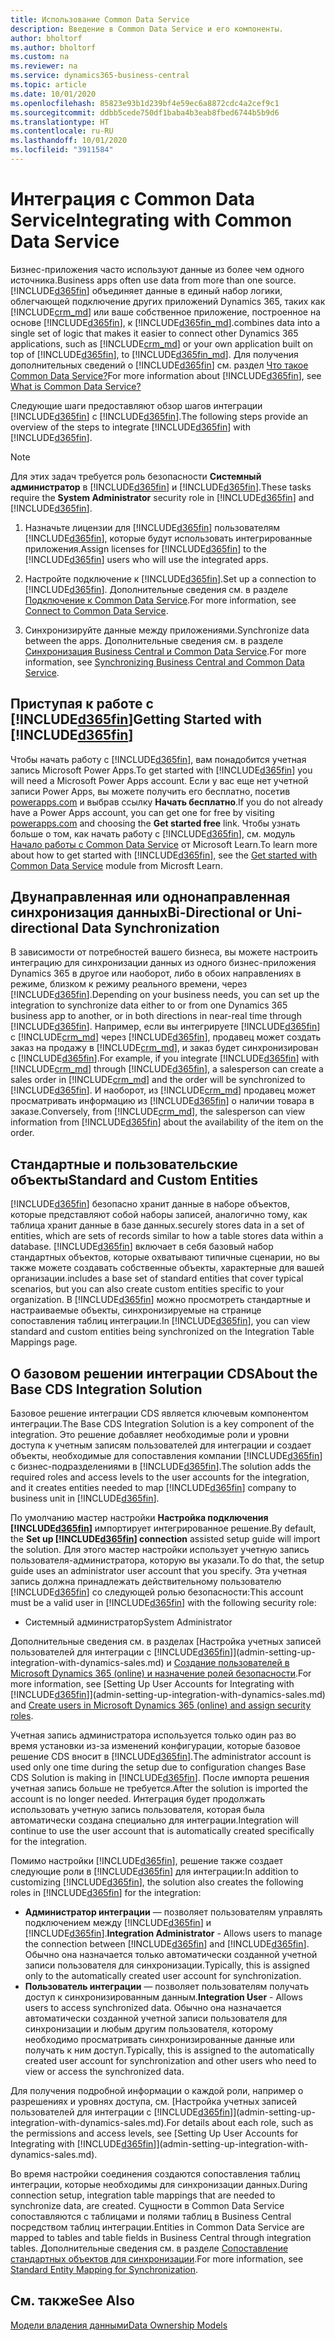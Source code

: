 ```yaml
---
title: Использование Common Data Service
description: Введение в Common Data Service и его компоненты.
author: bholtorf
ms.author: bholtorf
ms.custom: na
ms.reviewer: na
ms.service: dynamics365-business-central
ms.topic: article
ms.date: 10/01/2020
ms.openlocfilehash: 85823e93b1d239bf4e59ec6a8872cdc4a2cef9c1
ms.sourcegitcommit: ddbb5cede750df1baba4b3eab8fbed6744b5b9d6
ms.translationtype: HT
ms.contentlocale: ru-RU
ms.lasthandoff: 10/01/2020
ms.locfileid: "3911584"
---
```

# <a name="integrating-with-common-data-service"></a><span data-ttu-id="186de-103">Интеграция с Common Data Service</span><span class="sxs-lookup"><span data-stu-id="186de-103">Integrating with Common Data Service</span></span>

<span data-ttu-id="186de-104">Бизнес-приложения часто используют данные из более чем одного источника.</span><span class="sxs-lookup"><span data-stu-id="186de-104">Business apps often use data from more than one source.</span></span> [!INCLUDE[d365fin](includes/cds_long_md.md)] <span data-ttu-id="186de-105">объединяет данные в единый набор логики, облегчающей подключение других приложений Dynamics 365, таких как [!INCLUDE[crm_md](includes/crm_md.md)] или ваше собственное приложение, построенное на основе [!INCLUDE[d365fin](includes/cds_long_md.md)], к [!INCLUDE[d365fin_md](includes/d365fin_md.md)].</span><span class="sxs-lookup"><span data-stu-id="186de-105">combines data into a single set of logic that makes it easier to connect other Dynamics 365 applications, such as [!INCLUDE[crm_md](includes/crm_md.md)] or your own application built on top of [!INCLUDE[d365fin](includes/cds_long_md.md)], to [!INCLUDE[d365fin_md](includes/d365fin_md.md)].</span></span> <span data-ttu-id="186de-106">Для получения дополнительных сведений о [!INCLUDE[d365fin](includes/cds_long_md.md)] см. раздел [Что такое Common Data Service?](https://docs.microsoft.com/powerapps/maker/common-data-service/data-platform-intro)</span><span class="sxs-lookup"><span data-stu-id="186de-106">For more information about [!INCLUDE[d365fin](includes/cds_long_md.md)], see [What is Common Data Service?](https://docs.microsoft.com/powerapps/maker/common-data-service/data-platform-intro)</span></span>

<span data-ttu-id="186de-107">Следующие шаги предоставляют обзор шагов интеграции [!INCLUDE[d365fin](includes/cds_long_md.md)] с [!INCLUDE[d365fin](includes/d365fin_md.md)].</span><span class="sxs-lookup"><span data-stu-id="186de-107">The following steps provide an overview of the steps to integrate [!INCLUDE[d365fin](includes/cds_long_md.md)] with [!INCLUDE[d365fin](includes/d365fin_md.md)].</span></span>

> [!Note]  
> <span data-ttu-id="186de-108">Для этих задач требуется роль безопасности **Системный администратор** в [!INCLUDE[d365fin](includes/cds_long_md.md)] и [!INCLUDE[d365fin](includes/d365fin_md.md)].</span><span class="sxs-lookup"><span data-stu-id="186de-108">These tasks require the **System Administrator** security role in [!INCLUDE[d365fin](includes/cds_long_md.md)] and [!INCLUDE[d365fin](includes/d365fin_md.md)].</span></span>  

1. <span data-ttu-id="186de-109">Назначьте лицензии для [!INCLUDE[d365fin](includes/cds_long_md.md)] пользователям [!INCLUDE[d365fin](includes/d365fin_md.md)], которые будут использовать интегрированные приложения.</span><span class="sxs-lookup"><span data-stu-id="186de-109">Assign licenses for [!INCLUDE[d365fin](includes/cds_long_md.md)] to the [!INCLUDE[d365fin](includes/d365fin_md.md)] users who will use the integrated apps.</span></span>

2. <span data-ttu-id="186de-110">Настройте подключение к [!INCLUDE[d365fin](includes/cds_long_md.md)].</span><span class="sxs-lookup"><span data-stu-id="186de-110">Set up a connection to [!INCLUDE[d365fin](includes/cds_long_md.md)].</span></span> <span data-ttu-id="186de-111">Дополнительные сведения см. в разделе [Подключение к Common Data Service](admin-how-to-set-up-a-dynamics-crm-connection.md).</span><span class="sxs-lookup"><span data-stu-id="186de-111">For more information, see [Connect to Common Data Service](admin-how-to-set-up-a-dynamics-crm-connection.md).</span></span>  

3. <span data-ttu-id="186de-112">Синхронизируйте данные между приложениями.</span><span class="sxs-lookup"><span data-stu-id="186de-112">Synchronize data between the apps.</span></span> <span data-ttu-id="186de-113">Дополнительные сведения см. в разделе [Синхронизация Business Central и Common Data Service](admin-synchronizing-business-central-and-sales.md).</span><span class="sxs-lookup"><span data-stu-id="186de-113">For more information, see [Synchronizing Business Central and Common Data Service](admin-synchronizing-business-central-and-sales.md).</span></span> 

## <a name="getting-started-with-d365fin"></a><span data-ttu-id="186de-114">Приступая к работе с [!INCLUDE[d365fin](includes/cds_long_md.md)]</span><span class="sxs-lookup"><span data-stu-id="186de-114">Getting Started with [!INCLUDE[d365fin](includes/cds_long_md.md)]</span></span>
<span data-ttu-id="186de-115">Чтобы начать работу с [!INCLUDE[d365fin](includes/cds_long_md.md)], вам понадобится учетная запись Microsoft Power Apps.</span><span class="sxs-lookup"><span data-stu-id="186de-115">To get started with [!INCLUDE[d365fin](includes/cds_long_md.md)] you will need a Microsoft Power Apps account.</span></span> <span data-ttu-id="186de-116">Если у вас еще нет учетной записи Power Apps, вы можете получить его бесплатно, посетив [powerapps.com](https://web.powerapps.com/?utm_source=padocs&utm_medium=linkinadoc&utm_campaign=referralsfromdoc) и выбрав ссылку **Начать бесплатно**.</span><span class="sxs-lookup"><span data-stu-id="186de-116">If you do not already have a Power Apps account, you can get one for free by visiting [powerapps.com](https://web.powerapps.com/?utm_source=padocs&utm_medium=linkinadoc&utm_campaign=referralsfromdoc) and choosing the **Get started free** link.</span></span> <span data-ttu-id="186de-117">Чтобы узнать больше о том, как начать работу с [!INCLUDE[d365fin](includes/cds_long_md.md)], см. модуль [Начало работы с Common Data Service](https://docs.microsoft.com/learn/modules/get-started-with-powerapps-common-data-service/) от Microsoft Learn.</span><span class="sxs-lookup"><span data-stu-id="186de-117">To learn more about how to get started with [!INCLUDE[d365fin](includes/cds_long_md.md)], see the [Get started with Common Data Service](https://docs.microsoft.com/learn/modules/get-started-with-powerapps-common-data-service/) module from Microsft Learn.</span></span>

## <a name="bi-directional-or-uni-directional-data-synchronization"></a><span data-ttu-id="186de-118">Двунаправленная или однонаправленная синхронизация данных</span><span class="sxs-lookup"><span data-stu-id="186de-118">Bi-Directional or Uni-directional Data Synchronization</span></span>
<span data-ttu-id="186de-119">В зависимости от потребностей вашего бизнеса, вы можете настроить интеграцию для синхронизации данных из одного бизнес-приложения Dynamics 365 в другое или наоборот, либо в обоих направлениях в режиме, близком к режиму реального времени, через [!INCLUDE[d365fin](includes/cds_long_md.md)].</span><span class="sxs-lookup"><span data-stu-id="186de-119">Depending on your business needs, you can set up the integration to synchronize data either to or from one Dynamics 365 business app to another, or in both directions in near-real time through [!INCLUDE[d365fin](includes/cds_long_md.md)].</span></span> <span data-ttu-id="186de-120">Например, если вы интегрируете [!INCLUDE[d365fin](includes/d365fin_md.md)] с [!INCLUDE[crm_md](includes/crm_md.md)] через [!INCLUDE[d365fin](includes/cds_long_md.md)], продавец может создать заказ на продажу в [!INCLUDE[crm_md](includes/crm_md.md)], и заказ будет синхронизирован с [!INCLUDE[d365fin](includes/d365fin_md.md)].</span><span class="sxs-lookup"><span data-stu-id="186de-120">For example, if you integrate [!INCLUDE[d365fin](includes/d365fin_md.md)] with [!INCLUDE[crm_md](includes/crm_md.md)] through [!INCLUDE[d365fin](includes/cds_long_md.md)], a salesperson can create a sales order in [!INCLUDE[crm_md](includes/crm_md.md)] and the order will be synchronized to [!INCLUDE[d365fin](includes/d365fin_md.md)].</span></span> <span data-ttu-id="186de-121">И наоборот, из [!INCLUDE[crm_md](includes/crm_md.md)] продавец может просматривать информацию из [!INCLUDE[d365fin](includes/d365fin_md.md)] о наличии товара в заказе.</span><span class="sxs-lookup"><span data-stu-id="186de-121">Conversely, from [!INCLUDE[crm_md](includes/crm_md.md)], the salesperson can view information from [!INCLUDE[d365fin](includes/d365fin_md.md)] about the availability of the item on the order.</span></span> 

## <a name="standard-and-custom-entities"></a><span data-ttu-id="186de-122">Стандартные и пользовательские объекты</span><span class="sxs-lookup"><span data-stu-id="186de-122">Standard and Custom Entities</span></span>
[!INCLUDE[d365fin](includes/cds_long_md.md)] <span data-ttu-id="186de-123">безопасно хранит данные в наборе объектов, которые представляют собой наборы записей, аналогично тому, как таблица хранит данные в базе данных.</span><span class="sxs-lookup"><span data-stu-id="186de-123">securely stores data in a set of entities, which are sets of records similar to how a table stores data within a database.</span></span> [!INCLUDE[d365fin](includes/cds_long_md.md)] <span data-ttu-id="186de-124">включает в себя базовый набор стандартных объектов, которые охватывают типичные сценарии, но вы также можете создавать собственные объекты, характерные для вашей организации.</span><span class="sxs-lookup"><span data-stu-id="186de-124">includes a base set of standard entities that cover typical scenarios, but you can also create custom entities specific to your organization.</span></span> <span data-ttu-id="186de-125">В [!INCLUDE[d365fin](includes/d365fin_md.md)] можно просмотреть стандартные и настраиваемые объекты, синхронизируемые на странице сопоставления таблиц интеграции.</span><span class="sxs-lookup"><span data-stu-id="186de-125">In [!INCLUDE[d365fin](includes/d365fin_md.md)], you can view standard and custom entities being synchronized on the Integration Table Mappings page.</span></span>

## <a name="about-the-base-cds-integration-solution"></a><span data-ttu-id="186de-126">О базовом решении интеграции CDS</span><span class="sxs-lookup"><span data-stu-id="186de-126">About the Base CDS Integration Solution</span></span>

<span data-ttu-id="186de-127">Базовое решение интеграции CDS является ключевым компонентом интеграции.</span><span class="sxs-lookup"><span data-stu-id="186de-127">The Base CDS Integration Solution is a key component of the integration.</span></span> <span data-ttu-id="186de-128">Это решение добавляет необходимые роли и уровни доступа к учетным записям пользователей для интеграции и создает объекты, необходимые для сопоставления компании [!INCLUDE[d365fin](includes/d365fin_md.md)] с бизнес-подразделениями в [!INCLUDE[d365fin](includes/cds_long_md.md)].</span><span class="sxs-lookup"><span data-stu-id="186de-128">The solution adds the required roles and access levels to the user accounts for the integration, and it creates entities needed to map [!INCLUDE[d365fin](includes/d365fin_md.md)] company to business unit in [!INCLUDE[d365fin](includes/cds_long_md.md)].</span></span> 

<span data-ttu-id="186de-129">По умолчанию мастер настройки **Настройка подключения [!INCLUDE[d365fin](includes/cds_long_md.md)]** импортирует интегрированное решение.</span><span class="sxs-lookup"><span data-stu-id="186de-129">By default, the **Set up [!INCLUDE[d365fin](includes/cds_long_md.md)] connection** assisted setup guide will import the solution.</span></span> <span data-ttu-id="186de-130">Для этого мастер настройки использует учетную запись пользователя-администратора, которую вы указали.</span><span class="sxs-lookup"><span data-stu-id="186de-130">To do that, the setup guide uses an administrator user account that you specify.</span></span> <span data-ttu-id="186de-131">Эта учетная запись должна принадлежать действительному пользователю [!INCLUDE[d365fin](includes/cds_long_md.md)] со следующей ролью безопасности:</span><span class="sxs-lookup"><span data-stu-id="186de-131">This account must be a valid user in [!INCLUDE[d365fin](includes/cds_long_md.md)] with the following security role:</span></span>

* <span data-ttu-id="186de-132">Системный администратор</span><span class="sxs-lookup"><span data-stu-id="186de-132">System Administrator</span></span>  

<span data-ttu-id="186de-133">Дополнительные сведения см. в разделах [Настройка учетных записей пользователей для интеграции с [!INCLUDE[d365fin](includes/cds_long_md.md)]](admin-setting-up-integration-with-dynamics-sales.md) и [Создание пользователей в Microsoft Dynamics 365 (online) и назначение ролей безопасности](/dynamics365/customer-engagement/admin/create-users-assign-online-security-roles).</span><span class="sxs-lookup"><span data-stu-id="186de-133">For more information, see [Setting Up User Accounts for Integrating with [!INCLUDE[d365fin](includes/cds_long_md.md)]](admin-setting-up-integration-with-dynamics-sales.md) and [Create users in Microsoft Dynamics 365 (online) and assign security roles](/dynamics365/customer-engagement/admin/create-users-assign-online-security-roles).</span></span> 

<span data-ttu-id="186de-134">Учетная запись администратора используется только один раз во время установки из-за изменений конфигурации, которые базовое решение CDS вносит в [!INCLUDE[d365fin](includes/cds_long_md.md)].</span><span class="sxs-lookup"><span data-stu-id="186de-134">The administrator account is used only one time during the setup due to configuration changes Base CDS Solution is making in [!INCLUDE[d365fin](includes/cds_long_md.md)].</span></span> <span data-ttu-id="186de-135">После импорта решения учетная запись больше не требуется.</span><span class="sxs-lookup"><span data-stu-id="186de-135">After the solution is imported the account is no longer needed.</span></span> <span data-ttu-id="186de-136">Интеграция будет продолжать использовать учетную запись пользователя, которая была автоматически создана специально для интеграции.</span><span class="sxs-lookup"><span data-stu-id="186de-136">Integration will continue to use the user account that is automatically created specifically for the integration.</span></span>

<span data-ttu-id="186de-137">Помимо настройки [!INCLUDE[d365fin](includes/cds_long_md.md)], решение также создает следующие роли в [!INCLUDE[d365fin](includes/cds_long_md.md)] для интеграции:</span><span class="sxs-lookup"><span data-stu-id="186de-137">In addition to customizing [!INCLUDE[d365fin](includes/cds_long_md.md)], the solution also creates the following roles in [!INCLUDE[d365fin](includes/cds_long_md.md)] for the integration:</span></span>

* <span data-ttu-id="186de-138">**Администратор интеграции** — позволяет пользователям управлять подключением между [!INCLUDE[d365fin](includes/d365fin_md.md)] и [!INCLUDE[d365fin](includes/cds_long_md.md)].</span><span class="sxs-lookup"><span data-stu-id="186de-138">**Integration Administrator** - Allows users to manage the connection between [!INCLUDE[d365fin](includes/d365fin_md.md)] and [!INCLUDE[d365fin](includes/cds_long_md.md)].</span></span> <span data-ttu-id="186de-139">Обычно она назначается только автоматически созданной учетной записи пользователя для синхронизации.</span><span class="sxs-lookup"><span data-stu-id="186de-139">Typically, this is assigned only to the automatically created user account for synchronization.</span></span>  
* <span data-ttu-id="186de-140">**Пользователь интеграции** — позволяет пользователям получать доступ к синхронизированным данным.</span><span class="sxs-lookup"><span data-stu-id="186de-140">**Integration User** - Allows users to access synchronized data.</span></span> <span data-ttu-id="186de-141">Обычно она назначается автоматически созданной учетной записи пользователя для синхронизации и любым другим пользователя, которому необходимо просматривать синхронизированные данные или получать к ним доступ.</span><span class="sxs-lookup"><span data-stu-id="186de-141">Typically, this is assigned to the automatically created user account for synchronization and other users who need to view or access the synchronized data.</span></span>

<span data-ttu-id="186de-142">Для получения подробной информации о каждой роли, например о разрешениях и уровнях доступа, см. [Настройка учетных записей пользователей для интеграции с [!INCLUDE[d365fin](includes/cds_long_md.md)]](admin-setting-up-integration-with-dynamics-sales.md).</span><span class="sxs-lookup"><span data-stu-id="186de-142">For details about each role, such as the permissions and access levels, see [Setting Up User Accounts for Integrating with [!INCLUDE[d365fin](includes/cds_long_md.md)]](admin-setting-up-integration-with-dynamics-sales.md).</span></span>

<span data-ttu-id="186de-143">Во время настройки соединения создаются сопоставления таблиц интеграции, которые необходимы для синхронизации данных.</span><span class="sxs-lookup"><span data-stu-id="186de-143">During connection setup, integration table mappings that are needed to synchronize data, are created.</span></span> <span data-ttu-id="186de-144">Сущности в Common Data Service сопоставляются с таблицами и полями таблиц в Business Central посредством таблиц интеграции.</span><span class="sxs-lookup"><span data-stu-id="186de-144">Entities in Common Data Service are mapped to tables and table fields in Business Central through integration tables.</span></span> <span data-ttu-id="186de-145">Дополнительные сведения см. в разделе [Сопоставление стандартных объектов для синхронизации](admin-synchronizing-business-central-and-sales.md#standard-entity-mapping-for-synchronization).</span><span class="sxs-lookup"><span data-stu-id="186de-145">For more information, see [Standard Entity Mapping for Synchronization](admin-synchronizing-business-central-and-sales.md#standard-entity-mapping-for-synchronization).</span></span>

## <a name="see-also"></a><span data-ttu-id="186de-146">См. также</span><span class="sxs-lookup"><span data-stu-id="186de-146">See Also</span></span>
[<span data-ttu-id="186de-147">Модели владения данными</span><span class="sxs-lookup"><span data-stu-id="186de-147">Data Ownership Models</span></span>](admin-cds-company-concept.md)  
<!--needs to be removed as this is moved to dev-itpro docs[Walkthrough: Customizing an Integration with Common Data Service](docs.microsoft.com/en-us/dynamics365/business-central/dev-itpro/administration/administration-custom-cds-integration) -->



